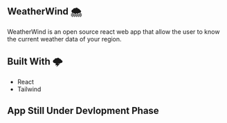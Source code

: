 ## WeatherWind 🌨️

WeatherWind is an open source react web app that allow the user to know the current weather data of your region. 

## Built With 🌩️

- React
- Tailwind

## App Still Under Devlopment Phase ##
